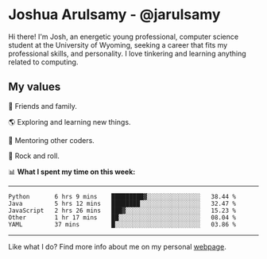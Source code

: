 # Joshua Arulsamy - @jarulsamy

Hi there! I'm Josh, an energetic young professional, computer science student at the University of Wyoming, seeking a career that fits my professional skills, and personality. I love tinkering and learning anything related to computing.

## My values

:yellow_heart: Friends and family.

:earth_americas: Exploring and learning new things.

:book: Mentoring other coders.

:guitar: Rock and roll.

:bar_chart: **What I spent my time on this week:**

------
<!--START_SECTION:waka-->
```text
Python       6 hrs 9 mins    █████████▓░░░░░░░░░░░░░░░   38.44 % 
Java         5 hrs 12 mins   ████████░░░░░░░░░░░░░░░░░   32.47 % 
JavaScript   2 hrs 26 mins   ███▓░░░░░░░░░░░░░░░░░░░░░   15.23 % 
Other        1 hr 17 mins    ██░░░░░░░░░░░░░░░░░░░░░░░   08.04 % 
YAML         37 mins         █░░░░░░░░░░░░░░░░░░░░░░░░   03.86 % 
```
<!--END_SECTION:waka-->
------

Like what I do? Find more info about me on my personal [webpage](https://arulsamy.me).
